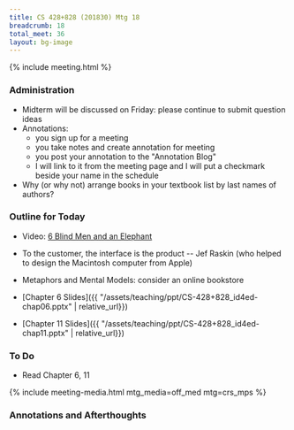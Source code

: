 ```yaml
---
title: CS 428+828 (201830) Mtg 18
breadcrumb: 18
total_meet: 36
layout: bg-image
---
```

{% include meeting.html %}

### Administration

* Midterm will be discussed on Friday: please continue to submit question ideas
* Annotations:
  - you sign up for a meeting
  - you take notes and create annotation for meeting
  - you post your annotation to the "Annotation Blog"
  - I will link to it from the meeting page and I will put a checkmark beside your name in the schedule
* Why (or why not) arrange books in your textbook list by last names of authors?

### Outline for Today

* Video: [6 Blind Men and an Elephant](https://www.youtube.com/watch?v=iBqgr5xZLz0)
* To the customer, the interface is the product -- Jef Raskin (who helped to design the Macintosh computer from Apple)
* Metaphors and Mental Models: consider an online bookstore

* [Chapter 6 Slides]({{ "/assets/teaching/ppt/CS-428+828_id4ed-chap06.pptx" | relative_url}})
* [Chapter 11 Slides]({{ "/assets/teaching/ppt/CS-428+828_id4ed-chap11.pptx" | relative_url}})

### To Do

* Read Chapter 6, 11

{% include meeting-media.html mtg_media=off_med mtg=crs_mps %}

### Annotations and Afterthoughts

